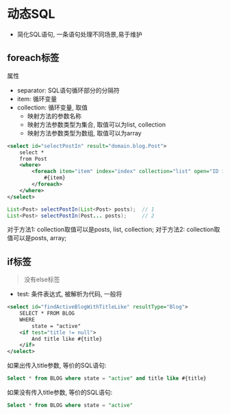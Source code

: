# 动态SQL

- 简化SQL语句, 一条语句处理不同场景,易于维护

## foreach标签

属性

- separator: SQL语句循环部分的分隔符
- item: 循环变量
- collection: 循环变量, 取值
  - 映射方法的参数名称
  - 映射方法参数类型为集合, 取值可以为list, collection
  - 映射方法参数类型为数组, 取值可以为array

```xml
<select id="selectPostIn" result="domain.blog.Post">
    select * 
    from Post
    <where>
        <foreach item="item" index="index" collection="list" open="ID in (" separator="," close=")" nullable="ture">
            #{item}
        </foreach>
    </where>
</select>
```

```java
List<Post> selectPostIn(List<Post> posts);  // 1
List<Post> selectPostIn(Post... posts);     // 2
```

对于方法1: collection取值可以是posts, list, collection;
对于方法2: collection取值可以是posts, array;


## if标签

> 没有else标签

- test: 条件表达式, 被解析为代码, 一般将

```xml
<select id="findActiveBlogWithTitleLike" resultType="Blog">
    SELECT * FROM BLOG
    WHERE 
        state = "active"
    <if test="title != null">
        And title like #{title}
    </if>
</select>
```
如果出传入title参数, 等价的SQL语句: 

```sql
Select * from BLOG where state = "active" and title like #{title}
```
如果没有传入title参数, 等价的SQL语句:

```sql
Select * from BLOG where state = "active"
```

